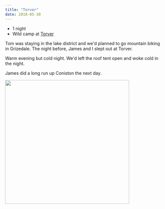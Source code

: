 ```yaml
---
title: "Torver"
date: 2018-05-30
---
```


* 1 night
* Wild camp at [Torver](https://goo.gl/maps/TFQFrLn1jj2N1UFG6)

Tom was staying in the lake district and we'd planned to go mountain biking in Grizedale. The night before, James and I slept out at Torver. 

Warm evening but cold night. We'd left the roof tent open and woke cold in the night.

James did a long run up Coniston the next day.

<img src="https://bit.ly/2VtVEpn" width ="400">



